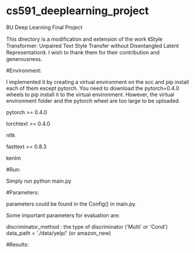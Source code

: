 # cs591_deeplearning_project
BU Deep Learning Final Project

This directory is a modification and extension of the work 《Style Transformer: Unpaired Text Style Transfer without Disentangled Latent Representation》. I wish to thank them for their contribution and generousness.


#Environment:

I implemented it by creating a virtual environment on the scc and pip install each of them except pytorch. You need to download the pytorch=0.4.0 wheels to pip install it to the virtual environment. However, the virtual environment folder and the pytorch wheel are too large to be uploaded. 

pytorch >= 0.4.0

torchtext >= 0.4.0

nltk

fasttext == 0.8.3

kenlm

#Run:

Simply run python main.py 

#Parameters:

parameters could be found in the Config() in main.py. 

Some important parameters for evaluation are: 

discriminator_method : the type of discriminator ('Multi' or 'Cond')
data_path = './data/yelp/' (or amazon_new)


#Results:

My evaluation results are saved in the folder results.
